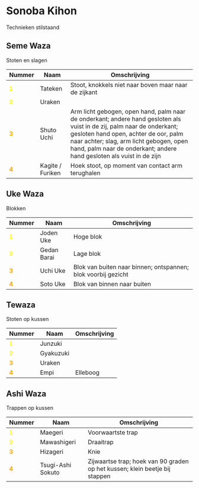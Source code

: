 # Sonoba Kihon

Technieken stilstaand

## Seme Waza

Stoten en slagen

| Nummer                                  | Naam             | Omschrijving                                                                                                                                                                                                                                                                       |
|-----------------------------------------|------------------|------------------------------------------------------------------------------------------------------------------------------------------------------------------------------------------------------------------------------------------------------------------------------------|
| <span style="color:yellow">**1**</span> | Tateken          | Stoot, knokkels niet naar boven maar naar de zijkant                                                                                                                                                                                                                               |
| <span style="color:yellow">**2**</span> | Uraken           |                                                                                                                                                                                                                                                                                    |
| <span style="color:orange">**3**</span> | Shuto Uchi       | Arm licht gebogen, open hand, palm naar de onderkant; andere hand gesloten als vuist in de zij, palm naar de onderkant; gesloten hand open, achter de oor, palm naar achter; slag, arm licht gebogen, open hand, palm naar de onderkant; andere hand gesloten als vuist in de zijn |
| <span style="color:orange">**4**</span> | Kagite / Furiken | Hoek stoot, op moment van contact arm terughalen                                                                                                                                                                                                                                   |

## Uke Waza

Blokken

| Nummer                                  | Naam        | Omschrijving                                                  |
|-----------------------------------------|-------------|---------------------------------------------------------------|
| <span style="color:yellow">**1**</span> | Joden Uke   | Hoge blok                                                     |
| <span style="color:yellow">**2**</span> | Gedan Barai | Lage blok                                                     |
| <span style="color:orange">**3**</span> | Uchi Uke    | Blok van buiten naar binnen; ontspannen; blok voorbij gezicht |
| <span style="color:orange">**4**</span> | Soto Uke    | Blok van binnen naar buiten                                   |

## Tewaza

Stoten op kussen

| Nummer                                  | Naam      | Omschrijving |
|-----------------------------------------|-----------|--------------|
| <span style="color:yellow">**1**</span> | Junzuki   |              |
| <span style="color:yellow">**2**</span> | Gyakuzuki |              |
| <span style="color:orange">**3**</span> | Uraken    |              |
| <span style="color:orange">**4**</span> | Empi      | Elleboog     |

## Ashi Waza

Trappen op kussen

| Nummer                                  | Naam              | Omschrijving                                                                |
|-----------------------------------------|-------------------|-----------------------------------------------------------------------------|
| <span style="color:yellow">**1**</span> | Maegeri           | Voorwaartste trap                                                           |
| <span style="color:yellow">**2**</span> | Mawashigeri       | Draaitrap                                                                   |
| <span style="color:orange">**3**</span> | Hizageri          | Knie                                                                        |
| <span style="color:orange">**4**</span> | Tsugi-Ashi Sokuto | Zijwaartse trap; hoek van 90 graden op het kussen; klein beetje bij stappen |
